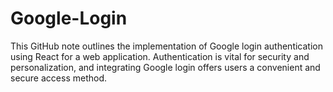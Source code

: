 # Google-Login
This GitHub note outlines the implementation of Google login authentication using React for a web application.
Authentication is vital for security and personalization, and integrating Google login offers users a convenient and secure access method. 
